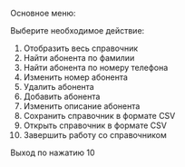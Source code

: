 Основное меню:

Выберите необходимое действие:
1. Отобразить весь справочник
2. Найти абонента по фамилии
3. Найти абонента по номеру телефона
4. Изменить номер абонента
5. Удалить абонента
6. Добавить абонента
7. Изменить описание абонента
8. Сохранить справочник в формате CSV
9. Открыть справочник в формате CSV
10. Завершить работу со справочником


Выход по нажатию 10